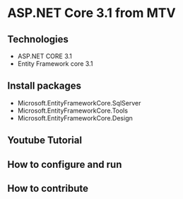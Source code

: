 # ASP.NET Core 3.1 from MTV
## Technologies
- ASP.NET CORE 3.1
- Entity Framework core 3.1
## Install packages
- Microsoft.EntityFrameworkCore.SqlServer
- Microsoft.EntityFrameworkCore.Tools
- Microsoft.EntityFrameworkCore.Design
## Youtube Tutorial
## How to configure and run
## How to contribute